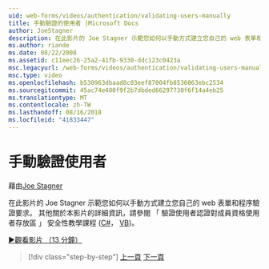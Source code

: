 ```yaml
---
uid: web-forms/videos/authentication/validating-users-manually
title: 手動驗證的使用者 |Microsoft Docs
author: JoeStagner
description: 在此影片的 Joe Stagner 示範您如何以手動方式建立您自己的 web 表單和程序驗證要求。 如需有關此 vi...
ms.author: riande
ms.date: 08/22/2008
ms.assetid: c11eec26-25a2-41fb-9330-ddc123c0423a
msc.legacyurl: /web-forms/videos/authentication/validating-users-manually
msc.type: video
ms.openlocfilehash: b530963dbaad8c03eef87004fb8536063ebc2534
ms.sourcegitcommit: 45ac74e400f9f2b7dbded66297730f6f14a4eb25
ms.translationtype: MT
ms.contentlocale: zh-TW
ms.lasthandoff: 08/16/2018
ms.locfileid: "41833447"
---
```

<a name="validating-users-manually"></a>手動驗證使用者
====================
藉由[Joe Stagner](https://github.com/JoeStagner)

在此影片的 Joe Stagner 示範您如何以手動方式建立您自己的 web 表單和程序驗證要求。 其他關於本影片的詳細資訊，請參閱 「 驗證使用者認證對成員資格使用者存放區 」 安全性教學課程 ([C#](../../overview/older-versions-security/membership/validating-user-credentials-against-the-membership-user-store-cs.md)， [VB](../../overview/older-versions-security/membership/validating-user-credentials-against-the-membership-user-store-vb.md))。

[&#9654;觀看影片 （13 分鐘）](https://channel9.msdn.com/Blogs/ASP-NET-Site-Videos/validating-users-manually)

> [!div class="step-by-step"]
> [上一頁](creating-user-accounts-programmatically.md)
> [下一頁](validating-users-with-the-login-control.md)
